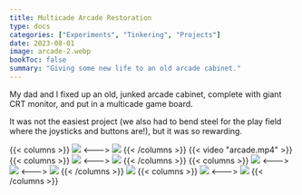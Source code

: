 ```yaml
---
title: Multicade Arcade Restoration
type: docs
categories: ["Experiments", "Tinkering", "Projects"]
date: 2023-08-01
image: arcade-2.webp
bookToc: false
summary: "Giving some new life to an old arcade cabinet."
---
```


My dad and I fixed up an old, junked arcade cabinet, complete with giant CRT monitor, and put in a multicade game board.

It was not the easiest project (we also had to bend steel for the play field where the joysticks and buttons are!), but it was so rewarding.

{{< columns >}}
![](arcade-8.webp)
<--->
![](arcade-2.webp)
{{< /columns >}}
{{< video "arcade.mp4" >}}
{{< columns >}}
![](arcade-3.webp)
<--->
![](arcade-4.webp)
{{< /columns >}}
{{< columns >}}
![](arcade-5.webp)
<--->
![](arcade-6.webp)
<--->
![](arcade-9.webp)
{{< /columns >}}
![](arcade-7.webp)
{{< columns >}}
![](arcade-13.webp)
<--->
![](arcade-14.webp)
{{< /columns >}}